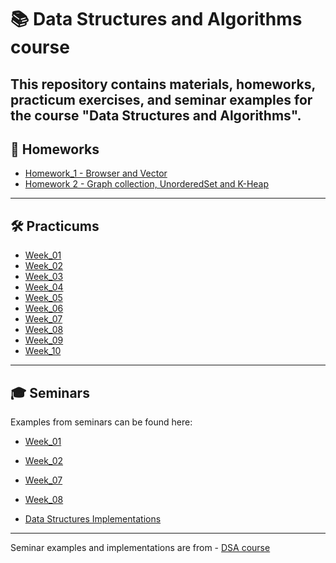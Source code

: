 # 📚 Data Structures and Algorithms course

This repository contains materials, homeworks, practicum exercises, and seminar examples for the course **"Data Structures and Algorithms"**.
---

## 🔗 Homeworks
- [Homework_1 - Browser and Vector<bool>](https://github.com/ymatevva/DSA-FMI/tree/main/HW_1)  
- [Homework 2 - Graph collection, UnorderedSet and K-Heap](https://github.com/ymatevva/DSA-FMI/tree/main/HW_2)  

---

## 🛠 Practicums

- [Week_01](./Practicum/Practicum_01)  
- [Week_02](./Practicum/Practicum_02)  
- [Week_03](./Practicum/Practicum_03)  
- [Week_04](./Practicum/Practicum_04)  
- [Week_05](./Practicum/Practicum_05)  
- [Week_06](./Practicum/Practicum_06)  
- [Week_07](./Practicum/Practicum_07)  
- [Week_08](./Practicum/Practicum_08)  
- [Week_09](./Practicum/Practicum_09)  
- [Week_10](./Practicum/Practicum_10)  
---

## 🎓 Seminars
Examples from seminars can be found here:  

- [Week_01](./Seminars/Seminar_01)  
- [Week_02](./Seminars/Seminar_02)  
- [Week_07](./Seminars/Seminar_07)  
- [Week_08](./Seminars/Seminar_08)  

- [Data Structures Implementations](https://github.com/ymatevva/DSA-FMI/tree/main/Seminars/DS_Implementation)
---

 Seminar examples and implementations are from - [DSA course](https://github.com/Angeld55/Data_structures_and_algorithms_FMI)